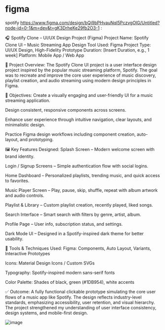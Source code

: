 # figma
spotify
https://www.figma.com/design/bQj9bPHvauNqI5PczvgOlG/Untitled?node-id=0-1&m=dev&t=gK3DrheKe29fb2O3-1
:

🎧 Spotify Clone – UI/UX Design Project (Figma)
Project Name: Spotify Clone UI – Music Streaming App Design
Tool Used: Figma
Project Type: UI/UX Design, High-Fidelity Prototype
Duration: [Insert Duration, e.g., 1 week]
Platform: Mobile App / Web App

📌 Project Overview:
The Spotify Clone UI project is a user interface design project inspired by the popular music streaming platform, Spotify. The goal was to recreate and improve the core user experience of music discovery, playlist creation, and audio streaming using modern design principles in Figma.

🎯 Objectives:
Create a visually engaging and user-friendly UI for a music streaming application.

Design consistent, responsive components across screens.

Enhance user experience through intuitive navigation, clear layouts, and minimalistic design.

Practice Figma design workflows including component creation, auto-layout, and prototyping.

🖼️ Key Features Designed:
Splash Screen – Modern welcome screen with brand identity.

Login / Signup Screens – Simple authentication flow with social logins.

Home Dashboard – Personalized playlists, trending music, and quick access to favorites.

Music Player Screen – Play, pause, skip, shuffle, repeat with album artwork and audio controls.

Playlist & Library – Custom playlist creation, recently played, liked songs.

Search Interface – Smart search with filters by genre, artist, album.

Profile Page – User info, subscription status, and settings.

Dark Mode UI – Designed in a Spotify-inspired dark theme for better usability.

🔧 Tools & Techniques Used:
Figma: Components, Auto Layout, Variants, Interactive Prototypes

Icons: Material Design Icons / Custom SVGs

Typography: Spotify-inspired modern sans-serif fonts

Color Palette: Shades of black, green (#1DB954), white accents

✅ Outcome:
A fully functional clickable prototype simulating the core user flows of a music app like Spotify. The design reflects industry-level standards, emphasizing accessibility, user retention, and visual hierarchy. The project strengthened my understanding of user interface consistency, design systems, and mobile-first design.

![image](https://github.com/user-attachments/assets/85805148-4387-46e1-843e-acef93b8941e)
